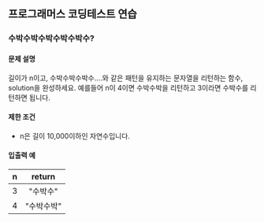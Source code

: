 ## 프로그래머스 코딩테스트 연습
### 수박수박수박수박수박수?

#### 문제 설명
길이가 n이고, 수박수박수박수....와 같은 패턴을 유지하는 문자열을 리턴하는 함수, solution을 완성하세요. 예를들어 n이 4이면 수박수박을 리턴하고 3이라면 수박수를 리턴하면 됩니다.

#### 제한 조건
- n은 길이 10,000이하인 자연수입니다.

#### 입출력 예
|n|return|
|:---:|:---:|
|3|"수박수"|
|4|"수박수박"|
